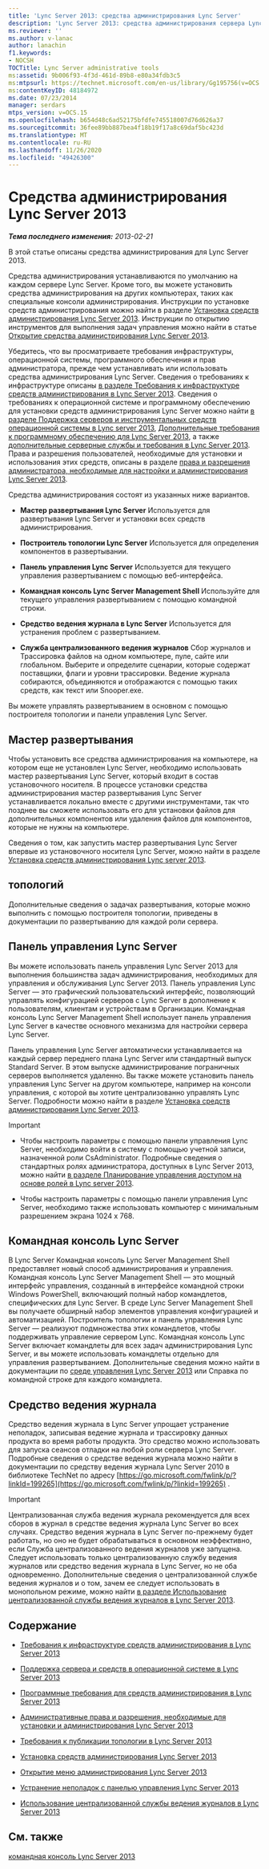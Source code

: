 ```yaml
---
title: 'Lync Server 2013: средства администрирования Lync Server'
description: 'Lync Server 2013: средства администрирования сервера Lync Server.'
ms.reviewer: ''
ms.author: v-lanac
author: lanachin
f1.keywords:
- NOCSH
TOCTitle: Lync Server administrative tools
ms:assetid: 9b006f93-4f3d-461d-89b8-e80a34fdb3c5
ms:mtpsurl: https://technet.microsoft.com/en-us/library/Gg195756(v=OCS.15)
ms:contentKeyID: 48184972
ms.date: 07/23/2014
manager: serdars
mtps_version: v=OCS.15
ms.openlocfilehash: b654d48c6ad52175bfdfe745518007d76d626a37
ms.sourcegitcommit: 36fee89bb887bea4f18b19f17a8c69daf5bc423d
ms.translationtype: MT
ms.contentlocale: ru-RU
ms.lasthandoff: 11/26/2020
ms.locfileid: "49426300"
---
```

# <a name="lync-server-2013-administrative-tools"></a>Средства администрирования Lync Server 2013

<div data-xmlns="http://www.w3.org/1999/xhtml">

<div class="topic" data-xmlns="http://www.w3.org/1999/xhtml" data-msxsl="urn:schemas-microsoft-com:xslt" data-cs="https://msdn.microsoft.com/">

<div data-asp="https://msdn2.microsoft.com/asp">



</div>

<div id="mainSection">

<div id="mainBody">

<span> </span>

_**Тема последнего изменения:** 2013-02-21_

В этой статье описаны средства администрирования для Lync Server 2013.

Средства администрирования устанавливаются по умолчанию на каждом сервере Lync Server. Кроме того, вы можете установить средства администрирования на других компьютерах, таких как специальные консоли администрирования. Инструкции по установке средств администрирования можно найти в разделе [Установка средств администрирования Lync Server 2013](lync-server-2013-install-lync-server-administrative-tools.md). Инструкции по открытию инструментов для выполнения задач управления можно найти в статье [Открытие средства администрирования Lync Server 2013](lync-server-2013-open-lync-server-administrative-tools.md).

Убедитесь, что вы просматриваете требования инфраструктуры, операционной системы, программного обеспечения и прав администратора, прежде чем устанавливать или использовать средства администрирования Lync Server. Сведения о требованиях к инфраструктуре описаны [в разделе Требования к инфраструктуре средств администрирования в Lync Server 2013](lync-server-2013-administrative-tools-infrastructure-requirements.md). Сведения о требованиях к операционной системе и программному обеспечению для установки средств администрирования Lync Server можно найти [в разделе Поддержка серверов и инструментальных средств операционной системы в Lync server 2013](lync-server-2013-server-and-tools-operating-system-support.md), [Дополнительные требования к программному обеспечению для Lync Server 2013](lync-server-2013-additional-software-requirements.md), а также [дополнительные серверные службы и требования в Lync Server 2013](lync-server-2013-additional-server-support-and-requirements.md). Права и разрешения пользователей, необходимые для установки и использования этих средств, описаны в разделе [права и разрешения администратора, необходимые для настройки и администрирования Lync Server 2013](lync-server-2013-administrator-rights-and-permissions-required-for-setup-and-administration.md).

Средства администрирования состоят из указанных ниже вариантов.

  - **Мастер развертывания Lync Server**   Используется для развертывания Lync Server и установки всех средств администрирования.

  - **Построитель топологии Lync Server**   Используется для определения компонентов в развертывании.

  - **Панель управления Lync Server**   Используется для текущего управления развертыванием с помощью веб-интерфейса.

  - **Командная консоль Lync Server Management Shell**   Используйте для текущего управления развертыванием с помощью командной строки.

  - **Средство ведения журнала в Lync Server**   Используется для устранения проблем с развертыванием.

  - **Служба централизованного ведения журналов**   Сбор журналов и Трассировка файлов на одном компьютере, пуле, сайте или глобальном. Выберите и определите сценарии, которые содержат поставщики, флаги и уровни трассировки. Ведение журнала собираются, объединяются и отображаются с помощью таких средств, как текст или Snooper.exe.

Вы можете управлять развертыванием в основном с помощью построителя топологии и панели управления Lync Server.

<div>

## <a name="deployment-wizard"></a>Мастер развертывания

Чтобы установить все средства администрирования на компьютере, на котором еще не установлен Lync Server, необходимо использовать мастер развертывания Lync Server, который входит в состав установочного носителя. В процессе установки средства администрирования мастер развертывания Lync Server устанавливается локально вместе с другими инструментами, так что позднее вы сможете использовать его для установки файлов для дополнительных компонентов или удаления файлов для компонентов, которые не нужны на компьютере.

Сведения о том, как запустить мастер развертывания Lync Server впервые из установочного носителя Lync Server, можно найти в разделе [Установка средств администрирования Lync server 2013](lync-server-2013-install-lync-server-administrative-tools.md).

</div>

<div>

## <a name="topology-builder"></a>топологий

Дополнительные сведения о задачах развертывания, которые можно выполнить с помощью построителя топологии, приведены в документации по развертыванию для каждой роли сервера.

</div>

<div>

## <a name="lync-server-control-panel"></a>Панель управления Lync Server

Вы можете использовать панель управления Lync Server 2013 для выполнения большинства задач администрирования, необходимых для управления и обслуживания Lync Server 2013. Панель управления Lync Server — это графический пользовательский интерфейс, позволяющий управлять конфигурацией серверов с Lync Server в дополнение к пользователям, клиентам и устройствам в Организации. Командная консоль Lync Server Management Shell использует панель управления Lync Server в качестве основного механизма для настройки сервера Lync Server.

Панель управления Lync Server автоматически устанавливается на каждый сервер переднего плана Lync Server или стандартный выпуск Standard Server. В этом выпуске администрирование пограничных серверов выполняется удаленно. Вы также можете установить панель управления Lync Server на другом компьютере, например на консоли управления, с которой вы хотите централизованно управлять Lync Server. Подробности можно найти в разделе [Установка средств администрирования Lync Server 2013](lync-server-2013-install-lync-server-administrative-tools.md).

<div>


> [!IMPORTANT]  
> <UL>
> <LI>
> <P>Чтобы настроить параметры с помощью панели управления Lync Server, необходимо войти в систему с помощью учетной записи, назначенной роли CsAdministrator. Подробные сведения о стандартных ролях администратора, доступных в Lync Server 2013, можно найти <A href="lync-server-2013-planning-for-role-based-access-control.md">в разделе Планирование управления доступом на основе ролей в Lync server 2013</A>.</P>
> <LI>
> <P>Чтобы настроить параметры с помощью панели управления Lync Server, необходимо также использовать компьютер с минимальным разрешением экрана 1024 x 768.</P></LI></UL>



</div>

</div>

<div>

## <a name="lync-server-management-shell"></a>Командная консоль Lync Server

В Lync Server Командная консоль Lync Server Management Shell предоставляет новый способ администрирования и управления. Командная консоль Lync Server Management Shell — это мощный интерфейс управления, созданный в интерфейсе командной строки Windows PowerShell, включающий полный набор командлетов, специфических для Lync Server. В среде Lync Server Management Shell вы получаете обширный набор элементов управления конфигурацией и автоматизацией. Построитель топологии и панель управления Lync Server — реализуют подмножества этих командлетов, чтобы поддерживать управление сервером Lync. Командная консоль Lync Server включает командлеты для всех задач администрирования Lync Server, и вы можете использовать командлеты отдельно для управления развертыванием. Дополнительные сведения можно найти в документации по [среде управления Lync Server 2013](lync-server-2013-lync-server-management-shell.md) или Справка по командной строке для каждого командлета.

</div>

<div>

## <a name="logging-tool"></a>Средство ведения журнала

Средство ведения журнала в Lync Server упрощает устранение неполадок, записывая ведение журнала и трассировку данных продукта во время работы продукта. Это средство можно использовать для запуска сеансов отладки на любой роли сервера Lync Server. Подробные сведения о средстве ведения журнала можно найти в документации по средству ведения журнала Lync Server 2010 в библиотеке TechNet по адресу [https://go.microsoft.com/fwlink/p/?linkId=199265](https://go.microsoft.com/fwlink/p/?linkid=199265) .

<div>


> [!IMPORTANT]  
> Централизованная служба ведения журнала рекомендуется для всех сборов в журнал в средстве ведения журнала Lync Server во всех случаях. Средство ведения журнала в Lync Server по-прежнему будет работать, но оно не будет обрабатываться в основном неэффективно, если Служба централизованного ведения журналов уже запущена. Следует использовать только централизованную службу ведения журналов или средство ведения журнала в Lync Server, но не оба одновременно. Дополнительные сведения о централизованной службе ведения журналов и о том, зачем ее следует использовать в монопольном режиме, можно найти <A href="lync-server-2013-using-the-centralized-logging-service.md">в разделе Использование централизованной службы ведения журналов в Lync Server 2013</A>.



</div>

</div>

<div>

## <a name="in-this-section"></a>Содержание

  - [Требования к инфраструктуре средств администрирования в Lync Server 2013](lync-server-2013-administrative-tools-infrastructure-requirements.md)

  - [Поддержка сервера и средств в операционной системе в Lync Server 2013](lync-server-2013-server-and-tools-operating-system-support.md)

  - [Программные требования для средств администрирования в Lync Server 2013](lync-server-2013-administrative-tools-software-requirements.md)

  - [Административные права и разрешения, необходимые для установки и администрирования Lync Server 2013](lync-server-2013-administrator-rights-and-permissions-required-for-setup-and-administration.md)

  - [Требования к публикации топологии в Lync Server 2013](lync-server-2013-requirements-to-publish-a-topology.md)

  - [Установка средств администрирования Lync Server 2013](lync-server-2013-install-lync-server-administrative-tools.md)

  - [Открытие меню администрирования Lync Server 2013](lync-server-2013-open-lync-server-administrative-tools.md)

  - [Устранение неполадок с панелью управления Lync Server 2013](lync-server-2013-troubleshooting-lync-server-2013-control-panel.md)

  - [Использование централизованной службы ведения журналов в Lync Server 2013](lync-server-2013-using-the-centralized-logging-service.md)

</div>

<div>

## <a name="see-also"></a>См. также


[командная консоль Lync Server 2013](lync-server-2013-lync-server-management-shell.md)  
  

</div>

</div>

<span> </span>

</div>

</div>

</div>

